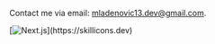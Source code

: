 

Contact me via email: mladenovic13.dev@gmail.com.

[![Next.js](https://skillicons.dev/icons?i=ts,js,html,css,actix,aws,docker,electron,express,figma,git,go,graphql,kubernetes,materialui,mongodb,mysql,nextjs,nodejs,postgres,prisma,planetscale,react,redis,redux,rust,supabase,tailwind,vite,vitest,)](https://skillicons.dev)
